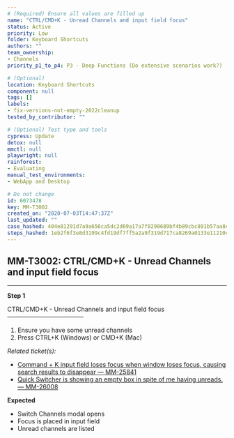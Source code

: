 ```yaml
---
# (Required) Ensure all values are filled up
name: "CTRL/CMD+K - Unread Channels and input field focus"
status: Active
priority: Low
folder: Keyboard Shortcuts
authors: ""
team_ownership: 
- Channels
priority_p1_to_p4: P3 - Deep Functions (Do extensive scenarios work?)

# (Optional)
location: Keyboard Shortcuts
component: null
tags: []
labels: 
- fix-versions-not-empty-2022cleanup
tested_by_contributor: ""

# (Optional) Test type and tools
cypress: Update
detox: null
mmctl: null
playwright: null
rainforest: 
- Evaluating
manual_test_environments:
- WebApp and Desktop

# Do not change
id: 6073478
key: MM-T3002
created_on: "2020-07-03T14:47:37Z"
last_updated: ""
case_hashed: 404e81291d7a9a656ca5dc2d69a17a7f8290689bf4b89cbc891b57aa8e67da54f50f00265bacedab6f58598cc56453b1
steps_hashed: 1eb2f6f3e8d3199c4fd19df7ff5a2a9f319d717ca8269a0133e11210cc937c38c7fbeb18512dc4e851bc9a8d25610331
---
```


<!-- (Auto-generated) Based on frontmatter's "key" and "name" -->

## MM-T3002: CTRL/CMD+K - Unread Channels and input field focus

---

**Step 1**

CTRL/CMD+K - Unread Channels and input field focus\
–––––––––––––––––––––––––

1. Ensure you have some unread channels
2. Press CTRL+K (Windows) or CMD+K (Mac)

_Related ticket(s):_

- [Command + K input field loses focus when window loses focus, causing search results to disappear — MM-25841](https://mattermost.atlassian.net/browse/MM-25841)
- [Quick Switcher is showing an empty box in spite of me having unreads. — MM-26008](https://mattermost.atlassian.net/browse/MM-26008)

**Expected**

- Switch Channels modal opens
- Focus is placed in input field
- Unread channels are listed
